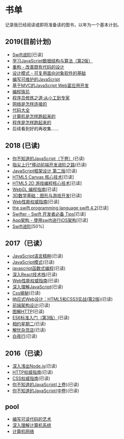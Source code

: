 # 书单
记录我已经阅读或即将准备读的图书，以年为一个基本计划。

## 2019(目前计划)
* [Swift进阶](https://objccn.io/products/advanced-swift/)[已读]
* [学习JavaScript数据结构与算法（第2版）](https://book.douban.com/subject/27129352/)
* [重构 - 改善既有代码的设计](https://book.douban.com/subject/4262627/)
* [设计模式 - 可复用面向对象软件的基础](https://book.douban.com/subject/1052241/)
* [编写可维护的JavaScript](https://book.douban.com/subject/21792530/)
* [基于MVC的JavaScript Web富应用开发](https://book.douban.com/subject/10733304/)
* [编程珠玑](https://book.douban.com/subject/3227098/)
* [程序员修炼之道:从小工到专家](https://book.douban.com/subject/5387402/)
* [网络是怎样连接的](https://book.douban.com/subject/26941639/)
* [代码大全](https://book.douban.com/subject/1477390/)
* [计算机是怎样跑起来的](http://www.ituring.com.cn/book/1139)
* [程序是怎样跑起来的](http://www.ituring.com.cn/book/1136)
* 后续看到好的再收集......

## 2018 (已读)
* [你不知道的JavaScript（下卷）](https://book.douban.com/subject/27620408/)(已读)
* [指尖上行*移动前端开发进阶之路](https://book.douban.com/subject/27149862/)(已读)
* [JavaScript框架设计 第二版](https://book.douban.com/subject/27133542/)(已读)
* [HTML5 Canvas 核心技术](https://book.douban.com/subject/24533314/)[已读]
* [HTML5 2D 游戏编程核心技术](https://www.amazon.cn/dp/B01N6DNDG4)[已读]
* [WebGL 编程指南](https://book.douban.com/subject/25909351/)[已读]
* [3D数学基础：图形与游戏开发](https://book.douban.com/subject/1400419/)[已读]
* [Web性能权威指南](https://book.douban.com/subject/25856314/)[已读]
* [the swift programming language swift 4.2](https://docs.swift.org/swift-book/)[已读]
* [Swifter - Swift 开发者必备 Tips](https://objccn.io/products/swifter-tips)[已读]
* [App架构 - 使用swift进行iOS架构](https://objccn.io/products/app-architecture)[已读]
* [Swift进阶](https://objccn.io/products/advanced-swift/)[50%]

## 2017（已读）
* [JavaScript语言精粹](https://book.douban.com/subject/11874748/)(已读)
* [JavaScript模式](https://book.douban.com/subject/11506062/)(已读)
* [javascript函数式编程](https://book.douban.com/subject/26579320/)(已读)
* [深入React技术栈](https://book.douban.com/subject/26918038/)(已读)
* [Web性能权威指南](https://book.douban.com/subject/25856314/)(已读)
* [深入理解JavaScript](https://book.douban.com/subject/26697422/)(已读)
* [Css揭秘](https://book.douban.com/subject/26745943/)(已读)
* [响应式Web设计：HTML5和CSS3实战(第2版)](http://www.ituring.com.cn/book/1817)(已读)
* [前端架构设计](https://book.douban.com/subject/27019706/)(已读)
* [图解HTTP](https://book.douban.com/subject/25863515/)(已读)
* [ES6标准入门（第3版）](https://book.douban.com/subject/27127030/)(已读)
* [相约星期二](https://book.douban.com/subject/2194123/)(已读)
* [解忧杂货店](https://book.douban.com/subject/25862578/)(已读)
* [白夜行](https://book.douban.com/subject/10554308/)(已读)

## 2016（已读）
* [深入浅出Node.js](https://book.douban.com/subject/25768396/)(已读)
* [HTTP权威指南](https://book.douban.com/subject/10746113/)(已读)
* [CSS权威指南](https://book.douban.com/subject/2308234/)(已读)
* [你不知道的JavaScript(上卷)](https://book.douban.com/subject/26351021/)(已读)
* [你不知道的JavaScript(中卷)](https://book.douban.com/subject/26854244/)(已读)

## pool
* [编写可读代码的艺术](https://book.douban.com/subject/10797189/)
* [深入理解计算机系统](https://book.douban.com/subject/26912767/)
* [计算机网络](https://book.douban.com/subject/26176870/)
